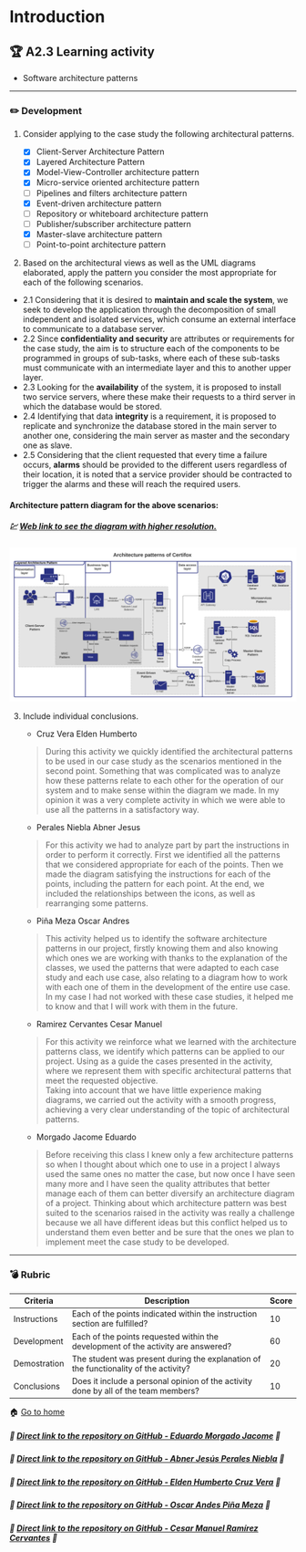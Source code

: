 # Introduction

## :trophy: A2.3 Learning activity

- Software architecture patterns
___

### :pencil2: Development

1. Consider applying to the case study the following architectural patterns.
   
   - [x] Client-Server Architecture Pattern
   - [x] Layered Architecture Pattern
   - [x] Model-View-Controller architecture pattern
   - [x] Micro-service oriented architecture pattern
   - [ ] Pipelines and filters architecture pattern
   - [x] Event-driven architecture pattern
   - [ ] Repository or whiteboard architecture pattern
   - [ ] Publisher/subscriber architecture pattern
   - [x] Master-slave architecture pattern
   - [ ] Point-to-point architecture pattern

2. Based on the architectural views as well as the UML diagrams elaborated, apply the pattern you consider the most appropriate for each of the following scenarios.
   
- 2.1 Considering that it is desired to **maintain and scale the system**, we seek to develop the application through the decomposition of small independent and isolated services, which consume an external interface to communicate to a database server.
- 2.2 Since **confidentiality and security** are attributes or requirements for the case study, the aim is to structure each of the components to be programmed in groups of sub-tasks, where each of these sub-tasks must communicate with an intermediate layer and this to another upper layer.
- 2.3 Looking for the **availability** of the system, it is proposed to install two service servers, where these make their requests to a third server in which the database would be stored.
- 2.4 Identifying that data **integrity** is a requirement, it is proposed to replicate and synchronize the database stored in the main server to another one, considering the main server as master and the secondary one as slave.
- 2.5 Considering that the client requested that every time a failure occurs, **alarms** should be provided to the different users regardless of their location, it is noted that a service provider should be contracted to trigger the alarms and these will reach the required users.

#### Architecture pattern diagram for the above scenarios:

##### :chart: [Web link to see the diagram with higher resolution.](https://lucid.app/documents/view/1084c540-aeaf-4a27-9de3-681ba074d6eb)

![ArquitecturePatterns](../img/ArquitecturePatterns.png)

3. Include individual conclusions.

    - Cruz Vera Elden Humberto
    > During this activity we quickly identified the architectural patterns to be used in our case study as the scenarios mentioned in the second point. Something that was complicated was to analyze how these patterns relate to each other for the operation of our system and to make sense within the diagram we made. In my opinion it was a very complete activity in which we were able to use all the patterns in a satisfactory way.

    - Perales Niebla Abner Jesus
    > For this activity we had to analyze part by part the instructions in order to perform it correctly. First we identified all the patterns that we considered appropriate for each of the points. Then we made the diagram satisfying the instructions for each of the points, including the pattern for each point. At the end, we included the relationships between the icons, as well as rearranging some patterns.

    - Piña Meza Oscar Andres
    > This activity helped us to identify the software architecture patterns in our project, firstly knowing them and also knowing which ones we are working with thanks to the explanation of the classes, we used the patterns that were adapted to each case study and each use case, also relating to a diagram how to work with each one of them in the development of the entire use case. In my case I had not worked with these case studies, it helped me to know and that I will work with them in the future.

    - Ramirez Cervantes Cesar Manuel
    > For this activity we reinforce what we learned with the architecture patterns class, we identify which patterns can be applied to our project. Using as a guide the cases presented in the activity, where we represent them with specific architectural patterns that meet the requested objective. <br> Taking into account that we have little experience making diagrams, we carried out the activity with a smooth progress, achieving a very clear understanding of the topic of architectural patterns.

    - Morgado Jacome Eduardo
    > Before receiving this class I knew only a few architecture patterns so when I thought about which one to use in a project I always used the same ones no matter the case, but now once I have seen many more and I have seen the quality attributes that better manage each of them can better diversify an architecture diagram of a project. Thinking about which architecture pattern was best suited to the scenarios raised in the activity was really a challenge because we all have different ideas but this conflict helped us to understand them even better and be sure that the ones we plan to implement meet the case study to be developed.
___

### :bomb: Rubric

| Criteria     | Description                                                                                  | Score |
| ------------- | -------------------------------------------------------------------------------------------- | ------- |
| Instructions | Each of the points indicated within the instruction section are fulfilled?            | 10      |  | 5 |
| Development    | Each of the points requested within the development of the activity are answered?     | 60      |
| Demostration  | The student was present during the explanation of the functionality of the activity?            | 20      |
| Conclusions  | Does it include a personal opinion of the activity done by all of the team members? | 10      |

:house: [Go to home](../README.md)

##### :open_file_folder: [Direct link to the repository on GitHub - Eduardo Morgado Jacome](https://github.com/EduardoMJ99/AnalisisAvanzadoSoft_2021-1) :open_file_folder:

##### :open_file_folder: [Direct link to the repository on GitHub - Abner Jesús Perales Niebla](https://github.com/AbnerPerales19/AnalisisAvanzadoDeSoftware_AbnerPerales) :open_file_folder:

##### :open_file_folder: [Direct link to the repository on GitHub - Elden Humberto Cruz Vera](https://github.com/CruzVeraEldenHumberto/Analisis-Avanzado-de-Software-Cruz-Vera) :open_file_folder:

##### :open_file_folder: [Direct link to the repository on GitHub - Oscar Andes Piña Meza](https://github.com/oscarpm96/Analisis-Avanzado-16210567.git) :open_file_folder:

##### :open_file_folder: [Direct link to the repository on GitHub - Cesar Manuel Ramírez Cervantes](https://github.com/CMRamirezC/Analisis_Avanzado-_Software_Ramirez_Cervantes.git) :open_file_folder: